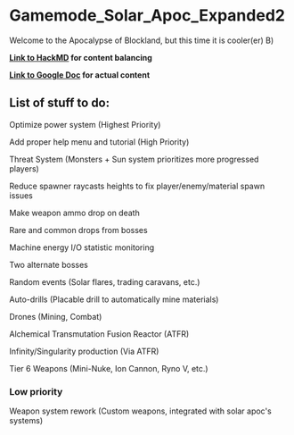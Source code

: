 # Gamemode_Solar_Apoc_Expanded2

Welcome to the Apocalypse of Blockland, but this time it is cooler(er) B)

**[Link to HackMD](https://hackmd.io/@Fastmapler/BksGsimCK) for content balancing**

**[Link to Google Doc](https://docs.google.com/file/d/1m3-dcelrbrEDwQBHapI36xYq_OGoO1j0/edit?usp=docslist_api&filetype=msword) for actual content**


## List of stuff to do:

Optimize power system (Highest Priority)

Add proper help menu and tutorial (High Priority)

Threat System (Monsters + Sun system prioritizes more progressed players)

Reduce spawner raycasts heights to fix player/enemy/material spawn issues

Make weapon ammo drop on death

Rare and common drops from bosses

Machine energy I/O statistic monitoring

Two alternate bosses

Random events (Solar flares, trading caravans, etc.)

Auto-drills (Placable drill to automatically mine materials)

Drones (Mining, Combat)

Alchemical Transmutation Fusion Reactor (ATFR)

Infinity/Singularity production (Via ATFR)

Tier 6 Weapons (Mini-Nuke, Ion Cannon, Ryno V, etc.)

### Low priority

Weapon system rework (Custom weapons, integrated with solar apoc's systems)
